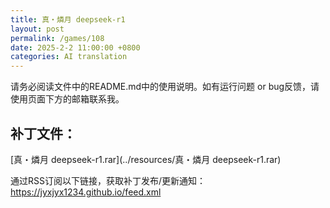 ```yaml
---
title: 真・燐月 deepseek-r1
layout: post
permalink: /games/108
date: 2025-2-2 11:00:00 +0800
categories: AI translation
---
```



请务必阅读文件中的README.md中的使用说明。如有运行问题 or bug反馈，请使用页面下方的邮箱联系我。

## 补丁文件：

[真・燐月 deepseek-r1.rar](../resources/真・燐月 deepseek-r1.rar)

 

通过RSS订阅以下链接，获取补丁发布/更新通知：https://jyxjyx1234.github.io/feed.xml

